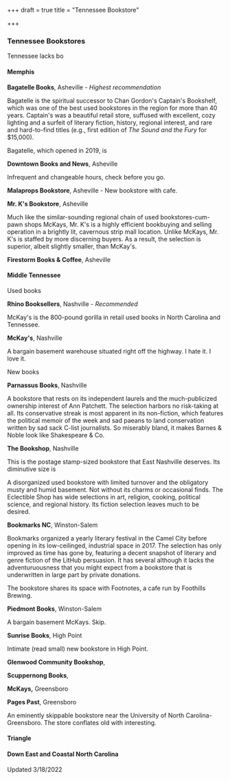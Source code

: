 +++
draft = true
title = "Tennessee Bookstore"

+++
### Tennessee Bookstores

Tennessee lacks bo

#### Memphis

**Bagatelle Books**, Asheville - _Highest recommendation_

Bagatelle is the spiritual successor to Chan Gordon's Captain's Bookshelf, which was one of the best used bookstores in the region for more than 40 years. Captain's was a beautiful retail store, suffused with excellent, cozy lighting and a surfeit of literary fiction, history, regional interest, and rare and hard-to-find titles (e.g., first edition of _The Sound and the Fury_ for $15,000).

Bagatelle, which opened in 2019, is

**Downtown Books and News**, Asheville

Infrequent and changeable hours, check before you go.

**Malaprops Bookstore**, Asheville - New bookstore with cafe.

**Mr. K's Bookstore**, Asheville

Much like the similar-sounding regional chain of used bookstores-cum-pawn shops McKays, Mr. K's is a highly efficient bookbuying and selling operation in a brightly lit, cavernous strip mall location. Unlike McKays, Mr. K's is staffed by more discerning buyers. As a result, the selection is superior, albeit slightly smaller, than McKay's.

**Firestorm Books & Coffee**, Asheville

#### Middle Tennessee

Used books

**Rhino Booksellers**, Nashville - _Recommended_

McKay's is the 800-pound gorilla in retail used books in North Carolina and Tennessee.

**McKay's**, Nashville

A bargain basement warehouse situated right off the highway. I hate it. I love it. 

New books

**Parnassus Books**, Nashville

A bookstore that rests on its independent laurels and the much-publicized ownership interest of Ann Patchett. The selection harbors no risk-taking at all. Its conservative streak is most apparent in its non-fiction, which features the political memoir of the week and sad paeans to land conservation written by sad sack C-list journalists. So miserably bland, it makes Barnes & Noble look like Shakespeare & Co. 

**The Bookshop**, Nashville

This is the postage stamp-sized bookstore that East Nashville deserves. Its diminutive size is 

A disorganized used bookstore with limited turnover and the obligatory musty and humid basement. Not without its charms or occasional finds. The Eclectible Shop has wide selections in art, religion, cooking, political science, and regional history. Its fiction selection leaves much to be desired.

**Bookmarks NC**, Winston-Salem

Bookmarks organized a yearly literary festival in the Camel City before opening in its low-ceilinged, industrial space in 2017. The selection has only improved as time has gone by, featuring a decent snapshot of literary and genre fiction of the LitHub persuasion. It has several  although it lacks the adventuruousness that you might expect from a bookstore that is underwritten in large part by private donations.

The bookstore shares its space with Footnotes, a cafe run by Foothills Brewing.

**Piedmont Books**, Winston-Salem

A bargain basement McKays. Skip.

**Sunrise Books**, High Point

Intimate (read small) new bookstore in High Point.

**Glenwood Community Bookshop**,

**Scuppernong Books**,

**McKays,** Greensboro

**Pages Past**, Greensboro

An eminently skippable bookstore near the University of North Carolina-Greensboro. The store conflates old with interesting.

#### Triangle

#### Down East and Coastal North Carolina

Updated 3/18/2022